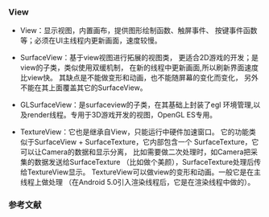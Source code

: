 
### View 
* View：显示视图，内置画布，提供图形绘制函数、触屏事件、
按键事件函数等；必须在UI主线程内更新画面，速度较慢。

* SurfaceView：基于view视图进行拓展的视图类，
更适合2D游戏的开发；是view的子类，类似使用双缓机制，
在新的线程中更新画面,所以刷新界面速度比view快。
其缺点是不能做变形和动画，也不能随屏幕的变化而变化，
另外不能在其上面覆盖其它的SurfaceView。

* GLSurfaceView：是surfaceview的子类，在其基础上封装了egl
环境管理,以及render线程。专用于3D游戏开发的视图，OpenGL ES专用。

* TextureView：它也是继承自View，只能运行中硬件加速窗口。
它的功能类似于SurfaceView + SurfaceTexture，它内部包含一个
SurfaceTexture，它可以让Camera的数据和显示分离，
比如需要做二次处理时，如Camera把采集的数据发送给SurfaceTexture
（比如做个美颜），SurfaceTexture处理后传给TextureView显示。
TextureView可以做view的变形和动画。一般它是在主线程上做处理
（在Android 5.0引入渲染线程后，它是在渲染线程中做的）。


### 参考文献        

